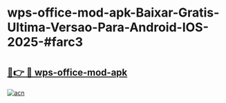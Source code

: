 # wps-office-mod-apk-Baixar-Gratis-Ultima-Versao-Para-Android-IOS-2025-#farc3

# <h2><a href="https://ainizakaria.my?title=wps-office-mod-apk&ref=25M">🔗👉 🔴 wps-office-mod-apk</a></h2>

[![acn](https://github.com/user-attachments/assets/0f9c940e-d8b0-45ae-aac7-cd30a18b3e1c)](https://ainizakaria.my?title=wps-office-mod-apk&ref=25M)

